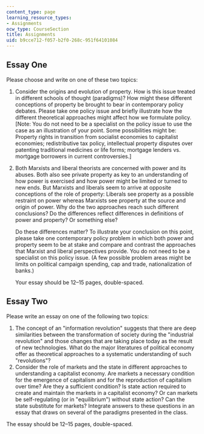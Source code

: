```yaml
---
content_type: page
learning_resource_types:
- Assignments
ocw_type: CourseSection
title: Assignments
uid: b9cce712-f057-b2f0-268c-951f64101084
---
```


Essay One
---------

Please choose and write on one of these two topics:

1.  Consider the origins and evolution of property. How is this issue treated in different schools of thought (paradigms)? How might these different conceptions of property be brought to bear in contemporary policy debates. Please take one policy issue and briefly illustrate how the different theoretical approaches might affect how we formulate policy.\[Note: You do not need to be a specialist on the policy issue to use the case as an illustration of your point. Some possibilities might be: Property rights in transition from socialist economies to capitalist economies; redistributive tax policy, intellectual property disputes over patenting traditional medicines or life forms; mortgage lenders vs. mortgage borrowers in current controversies.\]
2.  Both Marxists and liberal theorists are concerned with power and its abuses. Both also see private property as key to an understanding of how power is exercised and how power might be limited or turned to new ends. But Marxists and liberals seem to arrive at opposite conceptions of the role of property: Liberals see property as a possible restraint on power whereas Marxists see property at the source and origin of power. Why do the two approaches reach such different conclusions? Do the differences reflect differences in definitions of power and property? Or something else?
    
    Do these differences matter? To illustrate your conclusion on this point, please take one contemporary policy problem in which both power and property seem to be at stake and compare and contrast the approaches that Marxist and liberal perspectives provide. You do not need to be a specialist on this policy issue. (A few possible problem areas might be limits on political campaign spending, cap and trade, nationalization of banks.)
    
    Your essay should be 12–15 pages, double-spaced.
    

Essay Two
---------

Please write an essay on one of the following two topics:

1.  The concept of an "information revolution" suggests that there are deep similarities between the transformation of society during the "industrial revolution" and those changes that are taking place today as the result of new technologies. What do the major literatures of political economy offer as theoretical approaches to a systematic understanding of such "revolutions"?
2.  Consider the role of markets and the state in different approaches to understanding a capitalist economy. Are markets a necessary condition for the emergence of capitalism and for the reproduction of capitalism over time? Are they a sufficient condition? Is state action required to create and maintain the markets in a capitalist economy? Or can markets be self-regulating (or in "equilibrium") without state action? Can the state substitute for markets? Integrate answers to these questions in an essay that draws on several of the paradigms presented in the class.

The essay should be 12–15 pages, double-spaced.